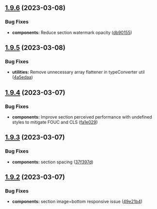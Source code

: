 ## [1.9.6](https://github.com/jacecotton/tcds/compare/v1.9.5...v1.9.6) (2023-03-08)


### Bug Fixes

* **components:** Reduce section watermark opacity ([db90155](https://github.com/jacecotton/tcds/commit/db9015548a37842ae6c4bca4b70c6d487e08d6b6))



## [1.9.5](https://github.com/jacecotton/tcds/compare/v1.9.4...v1.9.5) (2023-03-08)


### Bug Fixes

* **utilities:** Remove unnecessary array flattener in typeConverter util ([4a5edaa](https://github.com/jacecotton/tcds/commit/4a5edaa203147f8dfadff3d6dd63180d873d1708))



## [1.9.4](https://github.com/jacecotton/tcds/compare/v1.9.3...v1.9.4) (2023-03-07)


### Bug Fixes

* **components:** Improve section perceived performance with undefined styles to mitigate FOUC and CLS ([fa1e029](https://github.com/jacecotton/tcds/commit/fa1e029d552815b7f00827a7900ed7f4615c70a7))



## [1.9.3](https://github.com/jacecotton/tcds/compare/v1.9.2...v1.9.3) (2023-03-07)


### Bug Fixes

* **components:** section spacing ([37f397d](https://github.com/jacecotton/tcds/commit/37f397d8e176f2a0d819bdc64195143b32f34969))



## [1.9.2](https://github.com/jacecotton/tcds/compare/v1.9.1...v1.9.2) (2023-03-07)


### Bug Fixes

* **components:** section image=bottom responsive issue ([49e21b4](https://github.com/jacecotton/tcds/commit/49e21b48dd748eff26265c77c55bfad277e3c480))



